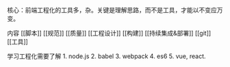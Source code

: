 核心：前端工程化的工具多，杂。关键是理解思路，而不是工具，才能以不变应万变。

内容
	[[脚本]]
	[[规范]]
	[[质量]]
	[[工程设计]]
	[[构建]]
	[[持续集成&部署]]
	[[git]]
	[[工具]]

学习工程化需要了解
	1. node.js
	2. babel 
	3. webpack
	4. es6
	5. vue, react.